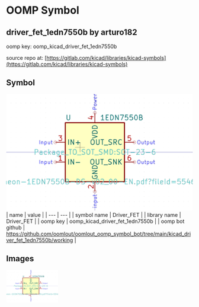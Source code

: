 # OOMP Symbol  
## driver_fet_1edn7550b  by arturo182  
  
oomp key: oomp_kicad_driver_fet_1edn7550b  
  
source repo at: [https://gitlab.com/kicad/libraries/kicad-symbols](https://gitlab.com/kicad/libraries/kicad-symbols)  
## Symbol  
  
[![working.png](working_600.png)](working.png)  
| name | value | 
| --- | --- | 
| symbol name | Driver_FET | 
| library name | Driver_FET | 
| oomp key | oomp_kicad_driver_fet_1edn7550b | 
| oomp bot github | https://github.com/oomlout/oomlout_oomp_symbol_bot/tree/main/kicad_driver_fet_1edn7550b/working | 
## Images  
  
[![working.png](working_140.png)](working.png)  
